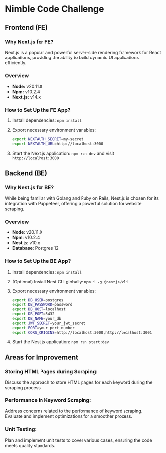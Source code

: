 # Nimble Code Challenge

## Frontend (FE)

### Why Next.js for FE?
Next.js is a popular and powerful server-side rendering framework for React applications, providing the ability to build dynamic UI applications efficiently.

### Overview
- **Node:** v20.11.0
- **Npm:** v10.2.4
- **Next.js:** v14.x

### How to Set Up the FE App?
1. Install dependencies: `npm install`

2. Export necessary environment variables:
   ```bash
   export NEXTAUTH_SECRET=my-secret
   export NEXTAUTH_URL=http://localhost:3000
   ```

3. Start the Next.js application: `npm run dev` and visit `http://localhost:3000`

## Backend (BE)

### Why Nest.js for BE?

While being familiar with Golang and Ruby on Rails, Nest.js is chosen for its integration with Puppeteer, offering a powerful solution for website scraping.

### Overview
- **Node**: v20.11.0
- **Npm**: v10.2.4
- **Nest**.js: v10.x
- **Database**: Postgres 12

### How to Set Up the BE App?
1. Install dependencies: `npm install`

2. (Optional) Install Nest CLI globally: `npm i -g @nestjs/cli`

3. Export necessary environment variables:
   ```bash
   export DB_USER=postgres
   export DB_PASSWORD=password
   export DB_HOST=localhost
   export DB_PORT=5432
   export DB_NAME=your_db
   export JWT_SECRET=your_jwt_secret
   export PORT=your_port_number
   export CORS_ORIGINS=http://localhost:3000,http://localhost:3001
   ```

4. Start the Nest.js application: `npm run start:dev`

## Areas for Improvement
### Storing HTML Pages during Scraping:

Discuss the approach to store HTML pages for each keyword during the scraping process.

### Performance in Keyword Scraping:

Address concerns related to the performance of keyword scraping. Evaluate and implement optimizations for a smoother process.

### Unit Testing:
Plan and implement unit tests to cover various cases, ensuring the code meets quality standards.
